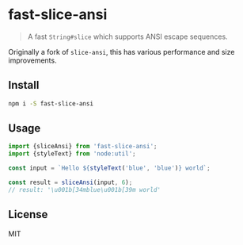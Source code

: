 # fast-slice-ansi

> A fast `String#slice` which supports ANSI escape sequences.

Originally a fork of `slice-ansi`, this has various performance and size improvements.

## Install

```bash
npm i -S fast-slice-ansi
```

## Usage

```ts
import {sliceAnsi} from 'fast-slice-ansi';
import {styleText} from 'node:util';

const input = `Hello ${styleText('blue', 'blue')} world`;

const result = sliceAnsi(input, 6);
// result: '\u001b[34mblue\u001b[39m world'
```

## License

MIT
